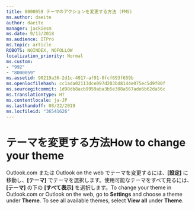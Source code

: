 ```yaml
---
title: 8000059 テーマのアクションを変更する方法 (FMS)
ms.author: daeite
author: daeite
manager: jackiesm
ms.date: 9/13/2018
ms.audience: ITPro
ms.topic: article
ROBOTS: NOINDEX, NOFOLLOW
localization_priority: Normal
ms.custom:
- "992"
- "8000059"
ms.assetid: 90219a36-2d1c-4917-af91-0fcf693f659b
ms.openlocfilehash: cc1ada02113dce097d203bd8144e075ec5d9f80f
ms.sourcegitcommit: 1d98db8acb9959aba3b5e308a567ade6b62da56c
ms.translationtype: HT
ms.contentlocale: ja-JP
ms.lasthandoff: 08/22/2019
ms.locfileid: "36541626"
---
```

# <a name="how-to-change-your-theme"></a><span data-ttu-id="0d733-102">テーマを変更する方法</span><span class="sxs-lookup"><span data-stu-id="0d733-102">How to change your theme</span></span>

<span data-ttu-id="0d733-p101">Outlook.com または Outlook on the web でテーマを変更するには、**[設定]** に移動し、**[テーマ]** でテーマを選択します。使用可能なテーマをすべて見るには、**[テーマ]** の下の **[すべて表示]** を選択します。</span><span class="sxs-lookup"><span data-stu-id="0d733-p101">To change your theme in Outlook.com or Outlook on the web, go to **Settings** and choose a theme under **Theme**. To see all available themes, select **View all** under **Theme**.</span></span>
  